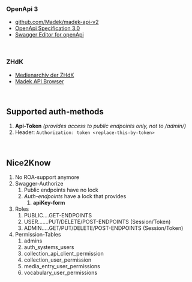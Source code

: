 ### OpenApi 3
- [github.com/Madek/madek-api-v2](https://github.com/Madek/madek-api-v2)
- [OpenApi Specification 3.0](https://swagger.io/specification/v3/)
- [Swagger Editor for openApi](https://editor.swagger.io/?url=https://ga4gh.github.io/task-execution-schemas/openapi.yaml)

<br/>

### ZHdK
- [Medienarchiv der ZHdK](https://medienarchiv.zhdk.ch/)
- [Madek API Browser](https://medienarchiv.zhdk.ch/api/browser/)

<br/>

## Supported auth-methods
1. **Api-Token** *(provides access to public endpoints only, not to /admin/)*
2. Header: `Authorization: token <replace-this-by-token>`

<br/>

## Nice2Know
1. No ROA-support anymore
2. Swagger-Authorize
   1. Public endpoints have no lock
   2. *Auth-endpoints* have a lock that provides
      1. **apiKey-form**
3. Roles
   1. PUBLIC....GET-ENDPOINTS
   2. USER.......PUT/DELETE/POST-ENDPOINTS (Session/Token)
   3. ADMIN.....GET/PUT/DELETE/POST-ENDPOINTS (Session/Token) 
4. Permission-Tables
   1. admins
   2. auth_systems_users
   3. collection_api_client_permission
   4. collection_user_permission
   5. media_entry_user_permissions
   6. vocabulary_user_permissions
